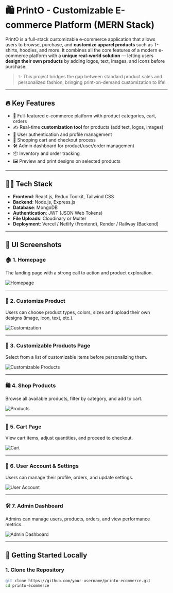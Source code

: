 # 🛍️ PrintO - Customizable E-commerce Platform (MERN Stack)

PrintO is a full-stack customizable e-commerce application that allows users to browse, purchase, and **customize apparel products** such as T-shirts, hoodies, and more. It combines all the core features of a modern e-commerce platform with a **unique real-world solution** — letting users **design their own products** by adding logos, text, images, and icons before purchase.

> ✨ This project bridges the gap between standard product sales and personalized fashion, bringing print-on-demand customization to life!

---

## 🔥 Key Features

- 🧾 Full-featured e-commerce platform with product categories, cart, orders
- ✍️ Real-time **customization tool** for products (add text, logos, images)
- 👤 User authentication and profile management
- 🛒 Shopping cart and checkout process
- 🛠️ Admin dashboard for product/user/order management
- 📦 Inventory and order tracking
- 🖼️ Preview and print designs on selected products

---

## 🧑‍💻 Tech Stack

- **Frontend**: React.js, Redux Toolkit, Tailwind CSS
- **Backend**: Node.js, Express.js
- **Database**: MongoDB
- **Authentication**: JWT (JSON Web Tokens)
- **File Uploads**: Cloudinary or Multer
- **Deployment**: Vercel / Netlify (Frontend), Render / Railway (Backend)

---

## 📸 UI Screenshots

### 🏠 1. Homepage

The landing page with a strong call to action and product exploration.

![Homepage](./assets/Homepage.png)

---

### 🎨 2. Customize Product

Users can choose product types, colors, sizes and upload their own designs (image, icon, text, etc.).

![Customization](./assets/Customization.png)

---

### 👕 3. Customizable Products Page

Select from a list of customizable items before personalizing them.

![Customizable Products](./assets/Customizable_products.png)

---

### 🛍️ 4. Shop Products

Browse all available products, filter by category, and add to cart.

![Products](./assets/Prdoducts.png)

---

### 🛒 5. Cart Page

View cart items, adjust quantities, and proceed to checkout.

![Cart](./assets/cart.png)

---

### 👤 6. User Account & Settings

Users can manage their profile, orders, and update settings.

![User Account](./assets/UserAccount.png)

---

### 🛠️ 7. Admin Dashboard

Admins can manage users, products, orders, and view performance metrics.

![Admin Dashboard](./assets/Admin_Homepage.png)

---

## 🚀 Getting Started Locally

### 1. Clone the Repository

```bash
git clone https://github.com/your-username/printo-ecommerce.git
cd printo-ecommerce
